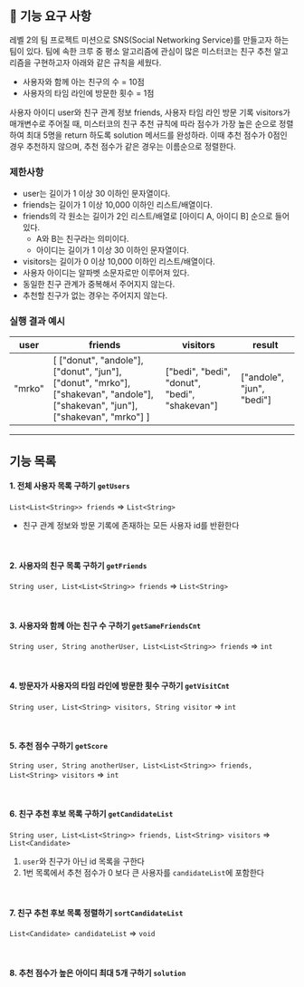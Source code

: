 ## 🚀 기능 요구 사항

레벨 2의 팀 프로젝트 미션으로 SNS(Social Networking Service)를 만들고자 하는 팀이 있다. 팀에 속한 크루 중 평소 알고리즘에 관심이 많은 미스터코는 친구 추천 알고리즘을 구현하고자 아래와 같은 규칙을 세웠다.

- 사용자와 함께 아는 친구의 수 = 10점 
- 사용자의 타임 라인에 방문한 횟수 = 1점

사용자 아이디 user와 친구 관계 정보 friends, 사용자 타임 라인 방문 기록 visitors가 매개변수로 주어질 때, 미스터코의 친구 추천 규칙에 따라 점수가 가장 높은 순으로 정렬하여 최대 5명을 return 하도록 solution 메서드를 완성하라. 이때 추천 점수가 0점인 경우 추천하지 않으며, 추천 점수가 같은 경우는 이름순으로 정렬한다.

### 제한사항

- user는 길이가 1 이상 30 이하인 문자열이다.
- friends는 길이가 1 이상 10,000 이하인 리스트/배열이다.
- friends의 각 원소는 길이가 2인 리스트/배열로 [아이디 A, 아이디 B] 순으로 들어있다.
  - A와 B는 친구라는 의미이다.
  - 아이디는 길이가 1 이상 30 이하인 문자열이다.
- visitors는 길이가 0 이상 10,000 이하인 리스트/배열이다.
- 사용자 아이디는 알파벳 소문자로만 이루어져 있다.
- 동일한 친구 관계가 중복해서 주어지지 않는다.
- 추천할 친구가 없는 경우는 주어지지 않는다.

### 실행 결과 예시

| user | friends | visitors | result |
| --- | --- | --- | --- |
| "mrko" | [ ["donut", "andole"], ["donut", "jun"], ["donut", "mrko"], ["shakevan", "andole"], ["shakevan", "jun"], ["shakevan", "mrko"] ] | ["bedi", "bedi", "donut", "bedi", "shakevan"] | ["andole", "jun", "bedi"] |

---
## 기능 목록

#### 1. 전체 사용자 목록 구하기 ```getUsers```
```List<List<String>> friends``` => ```List<String>```

- 친구 관계 정보와 방문 기록에 존재하는 모든 사용자 id를 반환한다

<br/>

#### 2. 사용자의 친구 목록 구하기 ```getFriends```
```String user, List<List<String>> friends``` => ```List<String>```

<br/>

#### 3. 사용자와 함께 아는 친구 수 구하기  ```getSameFriendsCnt```
```String user, String anotherUser, List<List<String>> friends``` => ```int```

<br/>

#### 4. 방문자가 사용자의 타임 라인에 방문한 횟수 구하기 ```getVisitCnt```
```String user, List<String> visitors, String visitor``` => ```int```

<br/>

#### 5. 추천 점수 구하기 ```getScore```
```String user, String anotherUser, List<List<String>> friends, List<String> visitors``` => ```int```

<br/>

#### 6. 친구 추천 후보 목록 구하기 ```getCandidateList```
```String user, List<List<String>> friends, List<String> visitors``` => ```List<Candidate>```
1. ```user```와 친구가 아닌 id 목록을 구한다
2. 1번 목록에서 추천 점수가 0 보다 큰 사용자를 ```candidateList```에 포함한다

<br/>

#### 7. 친구 추천 후보 목록 정렬하기 ```sortCandidateList```
```List<Candidate> candidateList``` => ```void```

<br/>

#### 8. 추천 점수가 높은 아이디 최대 5개 구하기 ```solution```


